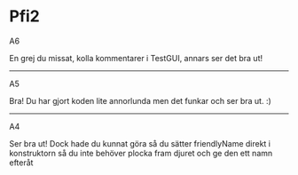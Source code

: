 # Pfi2

A6

En grej du missat, kolla kommentarer i TestGUI, annars ser det bra ut!

----

A5

Bra! Du har gjort koden lite annorlunda men det funkar och ser bra ut. :)


----

A4

Ser bra ut! Dock hade du kunnat göra så du sätter friendlyName direkt i konstruktorn så du inte behöver plocka fram djuret och ge den ett namn efteråt
